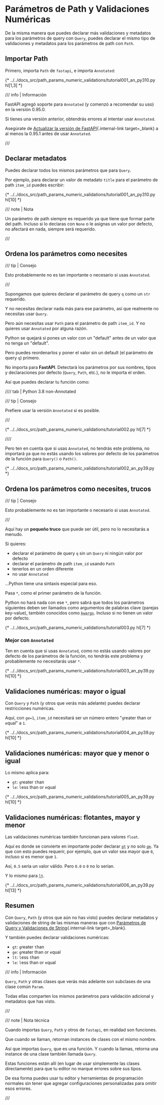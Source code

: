 # Parámetros de Path y Validaciones Numéricas

De la misma manera que puedes declarar más validaciones y metadatos para los parámetros de query con `Query`, puedes declarar el mismo tipo de validaciones y metadatos para los parámetros de path con `Path`.

## Importar Path

Primero, importa `Path` de `fastapi`, e importa `Annotated`:

{* ../../docs_src/path_params_numeric_validations/tutorial001_an_py310.py hl[1,3] *}

/// info | Información

FastAPI agregó soporte para `Annotated` (y comenzó a recomendar su uso) en la versión 0.95.0.

Si tienes una versión anterior, obtendrás errores al intentar usar `Annotated`.

Asegúrate de [Actualizar la versión de FastAPI](../deployment/versions.md#upgrading-the-fastapi-versions){.internal-link target=_blank} a al menos la 0.95.1 antes de usar `Annotated`.

///

## Declarar metadatos

Puedes declarar todos los mismos parámetros que para `Query`.

Por ejemplo, para declarar un valor de metadato `title` para el parámetro de path `item_id` puedes escribir:

{* ../../docs_src/path_params_numeric_validations/tutorial001_an_py310.py hl[10] *}

/// note | Nota

Un parámetro de path siempre es requerido ya que tiene que formar parte del path. Incluso si lo declaras con `None` o le asignas un valor por defecto, no afectará en nada, siempre será requerido.

///

## Ordena los parámetros como necesites

/// tip | Consejo

Esto probablemente no es tan importante o necesario si usas `Annotated`.

///

Supongamos que quieres declarar el parámetro de query `q` como un `str` requerido.

Y no necesitas declarar nada más para ese parámetro, así que realmente no necesitas usar `Query`.

Pero aún necesitas usar `Path` para el parámetro de path `item_id`. Y no quieres usar `Annotated` por alguna razón.

Python se quejará si pones un valor con un "default" antes de un valor que no tenga un "default".

Pero puedes reordenarlos y poner el valor sin un default (el parámetro de query `q`) primero.

No importa para **FastAPI**. Detectará los parámetros por sus nombres, tipos y declaraciones por defecto (`Query`, `Path`, etc.), no le importa el orden.

Así que puedes declarar tu función como:

//// tab | Python 3.8 non-Annotated

/// tip | Consejo

Prefiere usar la versión `Annotated` si es posible.

///

{* ../../docs_src/path_params_numeric_validations/tutorial002.py hl[7] *}

////

Pero ten en cuenta que si usas `Annotated`, no tendrás este problema, no importará ya que no estás usando los valores por defecto de los parámetros de la función para `Query()` o `Path()`.

{* ../../docs_src/path_params_numeric_validations/tutorial002_an_py39.py *}

## Ordena los parámetros como necesites, trucos

/// tip | Consejo

Esto probablemente no es tan importante o necesario si usas `Annotated`.

///

Aquí hay un **pequeño truco** que puede ser útil, pero no lo necesitarás a menudo.

Si quieres:

* declarar el parámetro de query `q` sin un `Query` ni ningún valor por defecto
* declarar el parámetro de path `item_id` usando `Path`
* tenerlos en un orden diferente
* no usar `Annotated`

...Python tiene una sintaxis especial para eso.

Pasa `*`, como el primer parámetro de la función.

Python no hará nada con ese `*`, pero sabrá que todos los parámetros siguientes deben ser llamados como argumentos de palabras clave (parejas key-value), también conocidos como <abbr title="De: K-ey W-ord Arg-uments"><code>kwargs</code></abbr>. Incluso si no tienen un valor por defecto.

{* ../../docs_src/path_params_numeric_validations/tutorial003.py hl[7] *}

### Mejor con `Annotated`

Ten en cuenta que si usas `Annotated`, como no estás usando valores por defecto de los parámetros de la función, no tendrás este problema y probablemente no necesitarás usar `*`.

{* ../../docs_src/path_params_numeric_validations/tutorial003_an_py39.py hl[10] *}

## Validaciones numéricas: mayor o igual

Con `Query` y `Path` (y otros que verás más adelante) puedes declarar restricciones numéricas.

Aquí, con `ge=1`, `item_id` necesitará ser un número entero "`g`reater than or `e`qual" a `1`.

{* ../../docs_src/path_params_numeric_validations/tutorial004_an_py39.py hl[10] *}

## Validaciones numéricas: mayor que y menor o igual

Lo mismo aplica para:

* `gt`: `g`reater `t`han
* `le`: `l`ess than or `e`qual

{* ../../docs_src/path_params_numeric_validations/tutorial005_an_py39.py hl[10] *}

## Validaciones numéricas: flotantes, mayor y menor

Las validaciones numéricas también funcionan para valores `float`.

Aquí es donde se convierte en importante poder declarar <abbr title="greater than"><code>gt</code></abbr> y no solo <abbr title="greater than or equal"><code>ge</code></abbr>. Ya que con esto puedes requerir, por ejemplo, que un valor sea mayor que `0`, incluso si es menor que `1`.

Así, `0.5` sería un valor válido. Pero `0.0` o `0` no lo serían.

Y lo mismo para <abbr title="less than"><code>lt</code></abbr>.

{* ../../docs_src/path_params_numeric_validations/tutorial006_an_py39.py hl[13] *}

## Resumen

Con `Query`, `Path` (y otros que aún no has visto) puedes declarar metadatos y validaciones de string de las mismas maneras que con [Parámetros de Query y Validaciones de String](query-params-str-validations.md){.internal-link target=_blank}.

Y también puedes declarar validaciones numéricas:

* `gt`: `g`reater `t`han
* `ge`: `g`reater than or `e`qual
* `lt`: `l`ess `t`han
* `le`: `l`ess than or `e`qual

/// info | Información

`Query`, `Path` y otras clases que verás más adelante son subclases de una clase común `Param`.

Todas ellas comparten los mismos parámetros para validación adicional y metadatos que has visto.

///

/// note | Nota técnica

Cuando importas `Query`, `Path` y otros de `fastapi`, en realidad son funciones.

Que cuando se llaman, retornan instances de clases con el mismo nombre.

Así que importas `Query`, que es una función. Y cuando la llamas, retorna una instance de una clase también llamada `Query`.

Estas funciones están allí (en lugar de usar simplemente las clases directamente) para que tu editor no marque errores sobre sus tipos.

De esa forma puedes usar tu editor y herramientas de programación normales sin tener que agregar configuraciones personalizadas para omitir esos errores.

///
